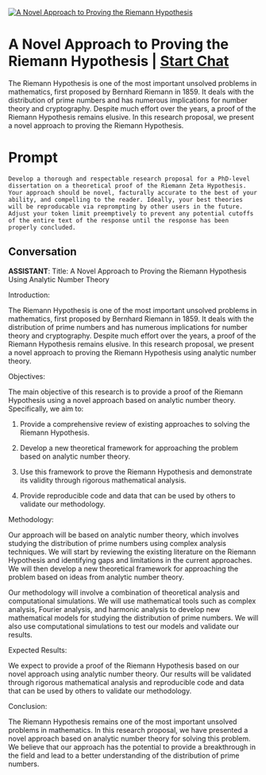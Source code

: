 
[![A Novel Approach to Proving the Riemann Hypothesis](https://flow-prompt-covers.s3.us-west-1.amazonaws.com/icon/realistic/real_3.png)](https://gptcall.net/chat.html?data=%7B%22contact%22%3A%7B%22id%22%3A%22dFi1cEyrp_XnqhjEpAyef%22%2C%22flow%22%3Atrue%7D%7D)
# A Novel Approach to Proving the Riemann Hypothesis | [Start Chat](https://gptcall.net/chat.html?data=%7B%22contact%22%3A%7B%22id%22%3A%22dFi1cEyrp_XnqhjEpAyef%22%2C%22flow%22%3Atrue%7D%7D)
The Riemann Hypothesis is one of the most important unsolved problems in mathematics, first proposed by Bernhard Riemann in 1859. It deals with the distribution of prime numbers and has numerous implications for number theory and cryptography. Despite much effort over the years, a proof of the Riemann Hypothesis remains elusive. In this research proposal, we present a novel approach to proving the Riemann Hypothesis.

# Prompt

```
Develop a thorough and respectable research proposal for a PhD-level dissertation on a theoretical proof of the Riemann Zeta Hypothesis. Your approach should be novel, facturally accurate to the best of your ability, and compelling to the reader. Ideally, your best theories will be reproducable via reprompting by other users in the future. Adjust your token limit preemptively to prevent any potential cutoffs of the entire text of the response until the response has been properly concluded.
```

## Conversation

**ASSISTANT**: Title: A Novel Approach to Proving the Riemann Hypothesis Using Analytic Number Theory



Introduction:

The Riemann Hypothesis is one of the most important unsolved problems in mathematics, first proposed by Bernhard Riemann in 1859. It deals with the distribution of prime numbers and has numerous implications for number theory and cryptography. Despite much effort over the years, a proof of the Riemann Hypothesis remains elusive. In this research proposal, we present a novel approach to proving the Riemann Hypothesis using analytic number theory.



Objectives:

The main objective of this research is to provide a proof of the Riemann Hypothesis using a novel approach based on analytic number theory. Specifically, we aim to:



1. Provide a comprehensive review of existing approaches to solving the Riemann Hypothesis.

2. Develop a new theoretical framework for approaching the problem based on analytic number theory.

3. Use this framework to prove the Riemann Hypothesis and demonstrate its validity through rigorous mathematical analysis.

4. Provide reproducible code and data that can be used by others to validate our methodology.



Methodology:

Our approach will be based on analytic number theory, which involves studying the distribution of prime numbers using complex analysis techniques. We will start by reviewing the existing literature on the Riemann Hypothesis and identifying gaps and limitations in the current approaches. We will then develop a new theoretical framework for approaching the problem based on ideas from analytic number theory.



Our methodology will involve a combination of theoretical analysis and computational simulations. We will use mathematical tools such as complex analysis, Fourier analysis, and harmonic analysis to develop new mathematical models for studying the distribution of prime numbers. We will also use computational simulations to test our models and validate our results.



Expected Results:

We expect to provide a proof of the Riemann Hypothesis based on our novel approach using analytic number theory. Our results will be validated through rigorous mathematical analysis and reproducible code and data that can be used by others to validate our methodology.



Conclusion:

The Riemann Hypothesis remains one of the most important unsolved problems in mathematics. In this research proposal, we have presented a novel approach based on analytic number theory for solving this problem. We believe that our approach has the potential to provide a breakthrough in the field and lead to a better understanding of the distribution of prime numbers.


